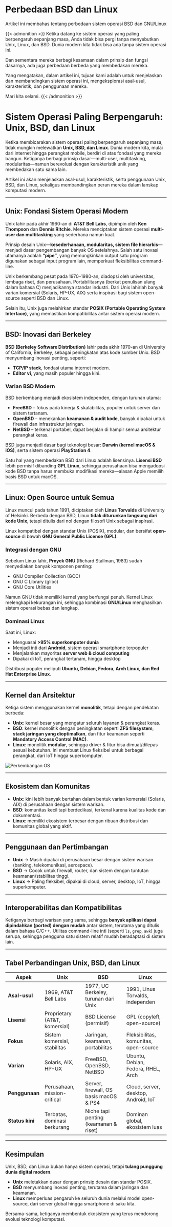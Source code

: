 # Perbedaan BSD dan Linux


Artikel ini membahas tentang perbedaan sistem operasi BSD dan GNU/Linux

<!--more-->

{{< admonition >}}
Ketika datang ke sistem operasi yang paling berpengaruh sepanjang masa, Anda tidak bisa pergi tanpa menyebutkan Unix, Linux, dan BSD. Dunia modern kita tidak bisa ada tanpa sistem operasi ini.

Dan sementara mereka berbagi kesamaan dalam prinsip dan fungsi dasarnya, ada juga perbedaan berbeda yang membedakan mereka.

Yang mengatakan, dalam artikel ini, tujuan kami adalah untuk menjelaskan dan membandingkan sistem operasi ini, mengeksplorasi asal-usul, karakteristik, dan penggunaan mereka.

Mari kita selami.
{{< /admonition >}}

# Sistem Operasi Paling Berpengaruh: Unix, BSD, dan Linux  

Ketika membicarakan sistem operasi paling berpengaruh sepanjang masa, tidak mungkin melewatkan **Unix, BSD, dan Linux**. Dunia modern kita, mulai dari internet hingga perangkat mobile, berdiri di atas fondasi yang mereka bangun. Ketiganya berbagi prinsip dasar—multi-user, multitasking, modularitas—namun berevolusi dengan karakteristik unik yang membedakan satu sama lain.  

Artikel ini akan menjelaskan asal-usul, karakteristik, serta penggunaan Unix, BSD, dan Linux, sekaligus membandingkan peran mereka dalam lanskap komputasi modern.  

---

## **Unix: Fondasi Sistem Operasi Modern**  

Unix lahir pada akhir 1960-an di **AT&T Bell Labs**, dipimpin oleh **Ken Thompson** dan **Dennis Ritchie**. Mereka menciptakan sistem operasi **multi-user dan multitasking** yang sederhana namun kuat.  

Prinsip desain Unix—**kesederhanaan, modularitas, sistem file hierarkis**—menjadi dasar pengembangan banyak OS setelahnya. Salah satu inovasi utamanya adalah **“pipe”**, yang memungkinkan output satu program digunakan sebagai input program lain, memperkuat fleksibilitas command-line.  

Unix berkembang pesat pada 1970–1980-an, diadopsi oleh universitas, lembaga riset, dan perusahaan. Portabilitasnya (berkat penulisan ulang dalam bahasa C) menjadikannya standar industri. Dari Unix lahirlah banyak varian komersial (Solaris, HP-UX, AIX) serta inspirasi bagi sistem open-source seperti BSD dan Linux.  

Selain itu, Unix juga melahirkan standar **POSIX (Portable Operating System Interface)**, yang memastikan kompatibilitas antar sistem operasi modern.  

---

## **BSD: Inovasi dari Berkeley**  

**BSD (Berkeley Software Distribution)** lahir pada akhir 1970-an di University of California, Berkeley, sebagai peningkatan atas kode sumber Unix. BSD menyumbang inovasi penting, seperti:  

- **TCP/IP stack**, fondasi utama internet modern.  
- **Editor vi**, yang masih populer hingga kini.  

### **Varian BSD Modern**  
BSD berkembang menjadi ekosistem independen, dengan turunan utama:  

- **FreeBSD** – fokus pada kinerja & skalabilitas, populer untuk server dan sistem tertanam.  
- **OpenBSD** – menekankan **keamanan & audit kode**, banyak dipakai untuk firewall dan infrastruktur jaringan.  
- **NetBSD** – terkenal portabel, dapat berjalan di hampir semua arsitektur perangkat keras.  

BSD juga menjadi dasar bagi teknologi besar: **Darwin (kernel macOS & iOS)**, serta sistem operasi **PlayStation 4**.  

Satu hal yang membedakan BSD dari Linux adalah lisensinya. **Lisensi BSD** lebih permisif dibanding **GPL Linux**, sehingga perusahaan bisa mengadopsi kode BSD tanpa harus membuka modifikasi mereka—alasan Apple memilih basis BSD untuk macOS.  

---

## **Linux: Open Source untuk Semua**  

Linux muncul pada tahun 1991, diciptakan oleh **Linus Torvalds** di University of Helsinki. Berbeda dengan BSD, Linux **tidak diturunkan langsung dari kode Unix**, tetapi ditulis dari nol dengan filosofi Unix sebagai inspirasi.  

Linux kompatibel dengan standar Unix (POSIX), modular, dan bersifat **open-source** di bawah **GNU General Public License (GPL)**.  

### **Integrasi dengan GNU**  
Sebelum Linux lahir, **Proyek GNU** (Richard Stallman, 1983) sudah menyediakan banyak komponen penting:  
- GNU Compiler Collection (GCC)  
- GNU C Library (glibc)  
- GNU Core Utilities  

Namun GNU tidak memiliki kernel yang berfungsi penuh. Kernel Linux melengkapi kekurangan ini, sehingga kombinasi **GNU/Linux** menghasilkan sistem operasi bebas dan lengkap.  

### **Dominasi Linux**  
Saat ini, Linux:  
- Menguasai **>95% superkomputer dunia**  
- Menjadi inti dari **Android**, sistem operasi smartphone terpopuler  
- Menjalankan mayoritas **server web & cloud computing**  
- Dipakai di IoT, perangkat tertanam, hingga desktop  

Distribusi populer meliputi **Ubuntu, Debian, Fedora, Arch Linux, dan Red Hat Enterprise Linux**.  

---

## **Kernel dan Arsitektur**  

Ketiga sistem menggunakan kernel **monolitik**, tetapi dengan pendekatan berbeda:  

- **Unix**: kernel besar yang mengatur seluruh layanan & perangkat keras.  
- **BSD**: kernel monolitik dengan peningkatan seperti **ZFS filesystem**, **stack jaringan yang dioptimalkan**, dan fitur keamanan seperti **Mandatory Access Control (MAC)**.  
- **Linux**: monolitik **modular**, sehingga driver & fitur bisa dimuat/dilepas sesuai kebutuhan. Ini membuat Linux fleksibel untuk berbagai perangkat, dari IoT hingga superkomputer.  

![Perkembangan OS](Unix.png)

---

## **Ekosistem dan Komunitas**  

- **Unix**: kini lebih banyak bertahan dalam bentuk varian komersial (Solaris, AIX) di perusahaan dengan sistem warisan.  
- **BSD**: komunitas kecil tapi berdedikasi, terkenal karena kualitas kode dan dokumentasi.  
- **Linux**: memiliki ekosistem terbesar dengan ribuan distribusi dan komunitas global yang aktif.  

---

## **Penggunaan dan Pertimbangan**  

- **Unix** → Masih dipakai di perusahaan besar dengan sistem warisan (banking, telekomunikasi, aerospace).  
- **BSD** → Cocok untuk firewall, router, dan sistem dengan tuntutan keamanan/stabilitas tinggi.  
- **Linux** → Paling fleksibel, dipakai di cloud, server, desktop, IoT, hingga superkomputer.  

---

## **Interoperabilitas dan Kompatibilitas**  

Ketiganya berbagi warisan yang sama, sehingga **banyak aplikasi dapat dipindahkan (ported) dengan mudah** antar sistem, terutama yang ditulis dalam bahasa C/C++. Utilitas command-line inti (seperti `ls`, `grep`, `awk`) juga serupa, sehingga pengguna satu sistem relatif mudah beradaptasi di sistem lain.  

---

## **Tabel Perbandingan Unix, BSD, dan Linux**  

| Aspek            | Unix                              | BSD                                        | Linux                                   |
|------------------|-----------------------------------|--------------------------------------------|-----------------------------------------|
| **Asal-usul**    | 1969, AT&T Bell Labs              | 1977, UC Berkeley, turunan dari Unix       | 1991, Linus Torvalds, independen        |
| **Lisensi**      | Proprietary (AT&T, komersial)     | BSD License (permisif)                     | GPL (copyleft, open-source)             |
| **Fokus**        | Sistem komersial, stabilitas      | Jaringan, keamanan, portabilitas           | Fleksibilitas, komunitas, open-source   |
| **Varian**       | Solaris, AIX, HP-UX               | FreeBSD, OpenBSD, NetBSD                   | Ubuntu, Debian, Fedora, RHEL, Arch      |
| **Penggunaan**   | Perusahaan, mission-critical      | Server, firewall, OS basis macOS & PS4     | Cloud, server, desktop, Android, IoT    |
| **Status kini**  | Terbatas, dominasi berkurang      | Niche tapi penting (keamanan & riset)      | Dominan global, ekosistem luas          |

---

## **Kesimpulan**  

Unix, BSD, dan Linux bukan hanya sistem operasi, tetapi **tulang punggung dunia digital modern**.  
- **Unix** meletakkan dasar dengan prinsip desain dan standar POSIX.  
- **BSD** menyumbang inovasi penting, terutama dalam jaringan dan keamanan.  
- **Linux** memperluas pengaruh ke seluruh dunia melalui model open-source, dari server global hingga smartphone di saku kita.  

Bersama-sama, ketiganya membentuk ekosistem yang terus mendorong evolusi teknologi komputasi.  

